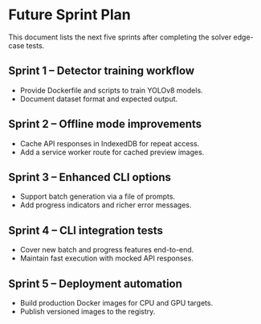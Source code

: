 # Future Sprint Plan

This document lists the next five sprints after completing the solver edge-case tests.

## Sprint 1 – Detector training workflow
* Provide Dockerfile and scripts to train YOLOv8 models.
* Document dataset format and expected output.

## Sprint 2 – Offline mode improvements
* Cache API responses in IndexedDB for repeat access.
* Add a service worker route for cached preview images.

## Sprint 3 – Enhanced CLI options
* Support batch generation via a file of prompts.
* Add progress indicators and richer error messages.

## Sprint 4 – CLI integration tests
* Cover new batch and progress features end-to-end.
* Maintain fast execution with mocked API responses.

## Sprint 5 – Deployment automation
* Build production Docker images for CPU and GPU targets.
* Publish versioned images to the registry.
